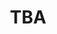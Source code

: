 ---
title: TBA
type: "page"
layout: "speaker"
chapter: false
weight: 6
description: 
speaker: To Be Announced
organization: 
bio: "We are delighted with the response so far to our <a href='https://www.papercall.io/serverlessdaysakl2020'> call for papers</a>, and will be anouncing the final list of speakers in early March. If you're considering submitting a talk, please go ahead and do a submission. <strong>CFP closes 2nd March, 2020.</strong>"
image: https://res.cloudinary.com/dtsyxzxfx/image/upload/w_150,h_150,f_auto,q_auto/v1577987547/2020/owl_mascot.svg
twitter: 
organization: "!"
---